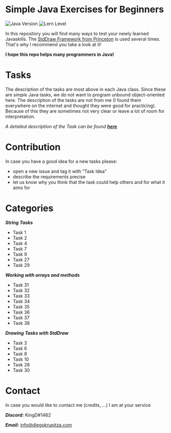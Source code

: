 # Simple Java Exercises for Beginners

![Java Version](https://img.shields.io/badge/Java-1.8-green.svg "Java Version")
![Lern Level](https://img.shields.io/badge/Level-Beginner%20Friendly-blue.svg "Beginner Friendly")



In this repository you will find many ways to test your newly learned Javaskills. The [StdDraw Framework from Princeton](https://introcs.cs.princeton.edu/java/stdlib/javadoc/StdDraw.html) is used several times. That's why I recommend you take a look at it! 

**I hope this repo helps many programmers in Java!**

# Tasks 
The description of the tasks are most above in each Java class. Since these are *simple* Java tasks, we do not want to program unbound object-oriented here.
The description of the tasks are not from me (I found them everywhere on the internet and thought they were good for practicing). Because of this they are sometimes not very clear or leave a lot of room for interpretation. 

*A detailed description of the Task can be found **[here](TaskDescriptions.md)***

# Contribution
In case you have a good idea for a new tasks please:
 * open a new issue and tag it with "Task Idea"
 * describe the requirements precise 
 * let us know why you think that the task could help others and for what it aims for 

# Categories
_**String Tasks**_
* Task 1
* Task 2
* Task 4
* Task 7
* Task 9
* Task 27
* Task 29

_**Working with arrays and methods**_
* Task 31
* Task 32
* Task 33
* Task 34
* Task 35
* Task 36
* Task 37
* Task 38


_**Drawing Tasks with StdDraw**_
* Task 3
* Task 6
* Task 8
* Task 10
* Task 28
* Task 30


# Contact
In case you would like to contact me (credits, ...) I am at your service

**_Discord:_**  KingD#1462

_**Email:**_  info@diegokrupitza.com
 
